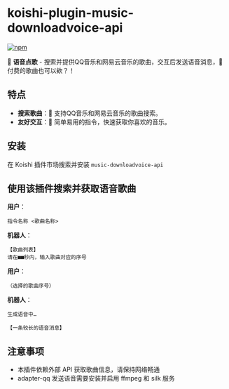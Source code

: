 # koishi-plugin-music-downloadvoice-api

[![npm](https://img.shields.io/npm/v/koishi-plugin-music-downloadvoice-api?style=flat-square)](https://www.npmjs.com/package/koishi-plugin-music-downloadvoice-api)

🎵 **语音点歌** - 搜索并提供QQ音乐和网易云音乐的歌曲，交互后发送语音消息，🤩付费的歌曲也可以欸？！

## 特点

- **搜索歌曲**：🤩 支持QQ音乐和网易云音乐的歌曲搜索。
- **友好交互**：📱 简单易用的指令，快速获取你喜欢的音乐。

## 安装

在 Koishi 插件市场搜索并安装 `music-downloadvoice-api`

## 使用该插件搜索并获取语音歌曲

**用户**：

```code
指令名称 <歌曲名称>
```

**机器人**：

```code
【歌曲列表】
请在■■秒内，输入歌曲对应的序号
```

**用户**：

```code
（选择的歌曲序号）
```

**机器人**：

```code
生成语音中…
```

```code
【一条较长的语音消息】
```

## 注意事项

- 本插件依赖外部 API 获取歌曲信息，请保持网络畅通
- adapter-qq 发送语音需要安装并启用 ffmpeg 和 silk 服务